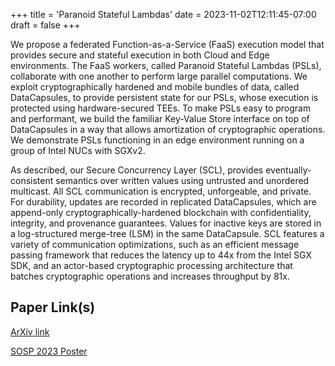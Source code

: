 +++
title = 'Paranoid Stateful Lambdas'
date = 2023-11-02T12:11:45-07:00
draft = false
+++

We propose a federated Function-as-a-Service (FaaS) execution model that provides secure and stateful execution in both Cloud and Edge environments. The FaaS workers, called Paranoid Stateful Lambdas (PSLs), collaborate with one another to perform large parallel computations. We exploit cryptographically hardened and mobile bundles of data, called DataCapsules, to provide persistent state for our PSLs, whose execution is protected using hardware-secured TEEs. To make PSLs easy to program and performant, we build the familiar Key-Value Store interface on top of DataCapsules in a way that allows amortization of cryptographic operations. We demonstrate PSLs functioning in an edge environment running on a group of Intel NUCs with SGXv2.

As described, our Secure Concurrency Layer (SCL), provides eventually-consistent semantics over written values using untrusted and unordered multicast. All SCL communication is encrypted, unforgeable, and private. For durability, updates are recorded in replicated DataCapsules, which are append-only cryptographically-hardened blockchain with confidentiality, integrity, and provenance guarantees. Values for inactive keys are stored in a log-structured merge-tree (LSM) in the same DataCapsule. SCL features a variety of communication optimizations, such as an efficient message passing framework that reduces the latency up to 44x from the Intel SGX SDK, and an actor-based cryptographic processing architecture that batches cryptographic operations and increases throughput by 81x.

## Paper Link(s)

[ArXiv link](https://arxiv.org/abs/2210.11703)

[SOSP 2023 Poster](/files/sosp_2023_psl_poster.pdf)
